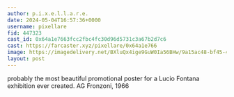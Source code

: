 ```yaml
---
author: p.i.x.e.l.l.a.r.e.
date: 2024-05-04T16:57:36+0000
username: pixellare
fid: 447323
cast_id: 0x64a1e7663fcc2fbc4fc30d96d5731c3a67b2d7c6
cast: https://farcaster.xyz/pixellare/0x64a1e766
image: https://imagedelivery.net/BXluQx4ige9GuW0Ia56BHw/9a15ac48-bf45-4b11-a00c-6c5ca7c28000/original
layout: post
---
```


probably the most beautiful promotional poster for a Lucio Fontana exhibition ever created.
AG Fronzoni, 1966

<img src='https://imagedelivery.net/BXluQx4ige9GuW0Ia56BHw/9a15ac48-bf45-4b11-a00c-6c5ca7c28000/original' alt='' referrerpolicy='no-referrer'/>
